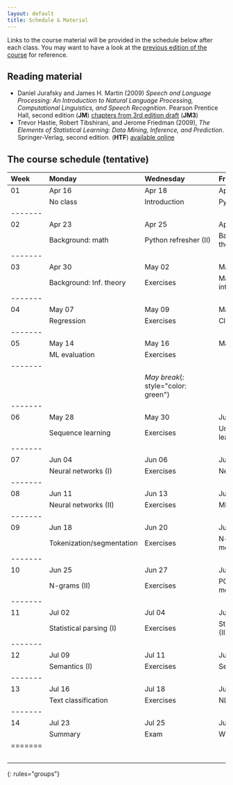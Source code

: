 ```yaml
---
layout: default
title: Schedule & Material 
---
```


Links to the course material will be provided in the schedule below
after each class.
You may want to have a look at the
[previous edition of the course](http://coltekin.net/cagri/courses/snlp2017/)
for reference.


## Reading material
- Daniel Jurafsky and James H. Martin (2009)
  _Speech and Language Processing:
   An Introduction to Natural Language Processing,
   Computational Linguistics, and Speech Recognition_.
   Pearson Prentice Hall, second edition (**JM**)
   [chapters from 3rd edition draft](http://web.stanford.edu/~jurafsky/slp3/)
   (**JM3**)
- Trevor Hastie, Robert Tibshirani, and Jerome Friedman (2009),
  _The Elements of Statistical Learning:
   Data Mining, Inference, and Prediction_.
   Springer-Verlag, second edition. (**HTF**)
   [available online](http://web.stanford.edu/~hastie/ElemStatLearn/)


## The course schedule (tentative)

|Week| Monday| Wednesday|Friday|
|:---|:---|:---|:----|
| 01| Apr 16               | Apr 18                | Apr 20               |
|   | No class             | Introduction          | Python refresher (I) |
|-------
| 02| Apr 23               | Apr 25                | Apr 27               |
|   | Background: math     |Python refresher (II)  | Background: Prob. theory|
|-------
| 03| Apr 30               | May 02                | May 04               |
|   | Background: Inf. theory |Exercises           | Machine learning: intro|
|-------
| 04| May 07               | May 09                | May 11               |
|   | Regression           | Exercises             | Classification       |
|-------
| 05| May 14               | May 16                | May 18               |
|   | ML evaluation        | Exercises             |                      |
|-------
| ||_May break_{: style="color: green"}
|-------
| 06| May 28               | May 30                | Jun 01               |
|   | Sequence learning    | Exercises             | Unsupervised learning |
|-------
| 07| Jun 04               | Jun 06                | Jun 08               |
|   | Neural networks (I)  | Exercises             | Neural networks (II) |
|-------
| 08| Jun 11               | Jun 13                | Jun 15               |
|   | Neural networks (II)  | Exercises            | ML: summary |
|-------
| 09| Jun 18               | Jun 20                | Jun 22               |
|   | Tokenization/segmentation | Exercises        | N-gram language models (I)|
|-------
| 10| Jun 25               | Jun 27                | Jun 29               |
|   | N-grams (II)         | Exercises             | POS tagging / morphology|
|-------
| 11| Jul 02               | Jul 04                | Jul 06               |
|   | Statistical parsing (I)| Exercises           | Statistical parsing (II) |
|-------
| 12| Jul 09               | Jul 11                | Jul 13               |
|   | Semantics (I)        | Exercises             | Semantics (II)
|-------
| 13| Jul 16               | Jul 18                | Jul 20               |
|   | Text classification  | Exercises             | NLP applications
|-------
| 14| Jul 23               | Jul 25                | Jul 27               |
|   | Summary              | Exam                  | Wrap up              |
|=======
|&nbsp;&nbsp;&nbsp;&nbsp;&nbsp;&nbsp;&nbsp;&nbsp;&nbsp;&nbsp;&nbsp;&nbsp; |&nbsp;&nbsp;&nbsp;&nbsp;&nbsp;&nbsp;&nbsp;&nbsp;&nbsp;&nbsp;&nbsp;&nbsp;&nbsp;&nbsp;&nbsp;&nbsp;&nbsp;&nbsp;&nbsp;&nbsp;&nbsp;&nbsp;&nbsp;&nbsp;&nbsp;&nbsp;&nbsp;&nbsp;&nbsp;&nbsp;&nbsp;&nbsp;&nbsp;&nbsp;&nbsp;&nbsp;|&nbsp;&nbsp;&nbsp;&nbsp;&nbsp;&nbsp;&nbsp;&nbsp;&nbsp;&nbsp;&nbsp;&nbsp;&nbsp;&nbsp;&nbsp;&nbsp;&nbsp;&nbsp;&nbsp;&nbsp;&nbsp;&nbsp;&nbsp;&nbsp;&nbsp;&nbsp;&nbsp;&nbsp;&nbsp;&nbsp;&nbsp;&nbsp;&nbsp;&nbsp;&nbsp;&nbsp;  |&nbsp;&nbsp;&nbsp;&nbsp;&nbsp;&nbsp;&nbsp;&nbsp;&nbsp;&nbsp;&nbsp;&nbsp;&nbsp;&nbsp;&nbsp;&nbsp;&nbsp;&nbsp;&nbsp;&nbsp;&nbsp;&nbsp;&nbsp;&nbsp;&nbsp;&nbsp;&nbsp;&nbsp;&nbsp;&nbsp;&nbsp;&nbsp;&nbsp;&nbsp;&nbsp;&nbsp;  |
{: rules="groups"}
